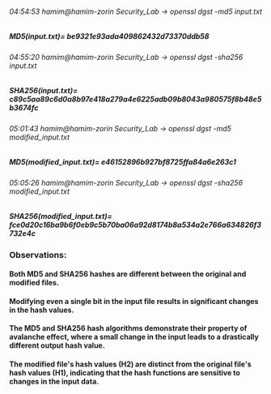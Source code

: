 ###### 04:54:53 hamim@hamim-zorin Security_Lab → openssl dgst -md5 input.txt 
##### MD5(input.txt)= be9321e93ada409862432d73370ddb58
###### 04:55:20 hamim@hamim-zorin Security_Lab → openssl dgst -sha256 input.txt 
##### SHA256(input.txt)= c89c5aa89c6d0a8b97e418a279a4e6225adb09b8043a980575f8b48e5b3674fc
###### 05:01:43 hamim@hamim-zorin Security_Lab → openssl dgst -md5 modified_input.txt 
##### MD5(modified_input.txt)= e46152896b927bf8725ffa84a6e263c1
###### 05:05:26 hamim@hamim-zorin Security_Lab → openssl dgst -sha256 modified_input.txt 
##### SHA256(modified_input.txt)= fce0d20c16ba9b6f0eb9c5b70ba06a92d8174b8a534a2e766a634826f3732e4c
### Observations:
#### Both MD5 and SHA256 hashes are different between the original and modified files.
#### Modifying even a single bit in the input file results in significant changes in the hash values.
#### The MD5 and SHA256 hash algorithms demonstrate their property of avalanche effect, where a small change in the input leads to a drastically different output hash value.
#### The modified file's hash values (H2) are distinct from the original file's hash values (H1), indicating that the hash functions are sensitive to changes in the input data.

